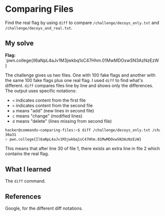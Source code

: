 # Comparing Files
Find the real flag by using `diff` to compare `/challenge/decoys_only.txt` and `/challenge/decoys_and_real.txt`.

## My solve
**Flag:** `pwn.college{Il6aNpL4aJv1M3jwkbq1sC47Hhm.01MwMDOxwSN3AzNzEzW}

The challenge gives us two files. One with 100 fake flags and another with the same 100 fake flags plus one real flag. I used `diff` to find what's different.
`diff` compares files line by line and shows only the differences. The output uses specific notations:

- `<` indicates content from the first file 
- `>` indicates content from the second file
- `a` means "add" (new lines in second file)
- `c` means "change" (modified lines)
- `d` means "delete" (lines missing from second file)

```bash
hacker@commands~comparing-files:~$ diff /challenge/decoys_only.txt /challenge/decoys_and_real.txt 
30a31
> pwn.college{Il6aNpL4aJv1M3jwkbq1sC47Hhm.01MwMDOxwSN3AzNzEzW}
```
This means that after line 30 of file 1, there exists an extra line in file 2 which contains the real flag.
## What I learned
The `diff` command.

## References 
Google, for the different diff notations.